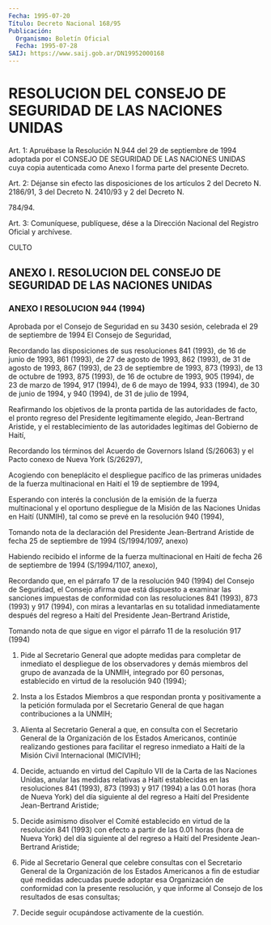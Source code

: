 ```yaml
---
Fecha: 1995-07-20
Título: Decreto Nacional 168/95
Publicación:
  Organismo: Boletín Oficial
  Fecha: 1995-07-28
SAIJ: https://www.saij.gob.ar/DN19952000168
---
```

# RESOLUCION DEL CONSEJO DE SEGURIDAD DE LAS NACIONES UNIDAS

<a id="1"></a>
Art.  1: Apruébase la Resolución N.944 del 29 de septiembre de 1994 adoptada  por  el  CONSEJO DE SEGURIDAD DE LAS NACIONES UNIDAS cuya  copia autenticada como  Anexo  I  forma  parte  del  presente Decreto.

<a id="2"></a>
Art. 2: Déjanse sin efecto las disposiciones de los artículos 2 del Decreto N. 2186/91, 3 del Decreto N. 2410/93 y 2 del Decreto N.

784/94.

<a id="3"></a>
Art.  3: Comuníquese, publíquese, dése a la Dirección Nacional del Registro Oficial y archívese.

CULTO

## ANEXO  I. RESOLUCION DEL CONSEJO DE SEGURIDAD DE LAS NACIONES UNIDAS

### ANEXO I RESOLUCION 944 (1994)

<a id="1"></a>
Aprobada  por el Consejo de Seguridad en su 3430 sesión, celebrada el 29 de septiembre de 1994   El Consejo de Seguridad,

Recordando  las  disposiciones  de sus resoluciones 841 (1993), de 16 de junio de 1993, 861 (1993), de  27  de  agosto  de  1993,  862 (1993),  de  31  de agosto de 1993, 867 (1993), de 23 de septiembre de 1993, 873 (1993),  de  13  de octubre de 1993, 875 (1993), de 16 de  octubre de 1993, 905 (1994),  de  23  de  marzo  de  1994,  917 (1994),  de  6 de mayo de 1994, 933 (1994), de 30 de junio de 1994, y 940 (1994), de 31 de julio de 1994,

Reafirmando los  objetivos de la pronta partida de las autoridades de facto, el pronto  regreso  del Presidente legítimamente elegido, Jean-Bertrand Aristide, y el restablecimiento  de  las  autoridades legítimas del Gobierno de Haití,

Recordando los términos del Acuerdo de Governors Island  (S/26063) y el Pacto conexo de Nueva York (S/26297),

Acogiendo  con  beneplácito el despliegue pacífico de las primeras unidades de la fuerza  multinacional  en  Haití el 19 de septiembre de 1994,

Esperando con interés la conclusión de la  emisión  de  la  fuerza multinacional  y  el  oportuno  despliegue  de  la  Misión  de  las Naciones  Unidas  en  Haití  (UNMIH),  tal  como  se  prevé  en  la resolución 940 (1994),

Tomando  nota  de  la  declaración  del  Presidente  Jean-Bertrand Aristide  de  fecha  25 de septiembre de 1994 (S/1994/1097,  anexo)

Habiendo recibido el  informe  de la fuerza multinacional en Haití de  fecha  26  de  septiembre  de  1994  (S/1994/1107,  anexo),

Recordando que, en el párrafo 17 de  la  resolución 940 (1994) del Consejo  de  Seguridad,  el  Consejo afirma que  está  dispuesto  a examinar las sanciones impuestas de conformidad con las resoluciones 841 (1993), 873 (1993)  y  917  (1994),  con  miras  a levantarlas  en  su  totalidad inmediatamente después del regreso a Haití del Presidente Jean-Bertrand Aristide,

Tomando nota de que sigue  en vigor el párrafo 11 de la resolución 917 (1994)

1. Pide al Secretario General  que  adopte  medidas para completar de  inmediato el despliegue de los observadores  y  demás  miembros del grupo  de  avanzada  de  la  UNMIH,  integrado por 60 personas, establecido en virtud de la resolución 940 (1994);

2.  Insta  a  los  Estados  Miembros  a  que  respondan  pronta  y positivamente a la petición formulada por el Secretario  General de que hagan contribuciones a la UNMIH;

3.  Alienta  al  Secretario  General  a  que,  en  consulta con el Secretario  General  de la Organización de los Estados  Americanos, continúe realizando gestiones  para  facilitar el regreso inmediato a Haití de la Misión Civil Internacional (MICIVIH);

4. Decide, actuando en virtud del Capítulo  VII de la Carta de las Naciones Unidas, anular las medidas relativas  a Haití establecidas en las resoluciones 841 (1993), 873 (1993) y 917  (1994) a las 0.01 horas  (hora  de  Nueva  York) del día siguiente al del  regreso  a Haití del Presidente Jean-Bertrand Aristide;

5. Decide asimismo disolver  el Comité establecido en virtud de la resolución 841 (1993) con efecto  a  partir de las 0.01 horas (hora de  Nueva  York)  del  día siguiente al del  regreso  a  Haití  del Presidente Jean-Bertrand Aristide;

6.  Pide  al  Secretario General  que  celebre  consultas  con  el Secretario General  de  la Organización de los Estados Americanos a fin de estudiar qué medidas adecuadas puede adoptar esa Organización de conformidad  con  la  presente  resolución,  y  que informe  al  Consejo  de  los  resultados  de  esas  consultas;

7.    Decide    seguir  ocupándose  activamente  de  la  cuestión.